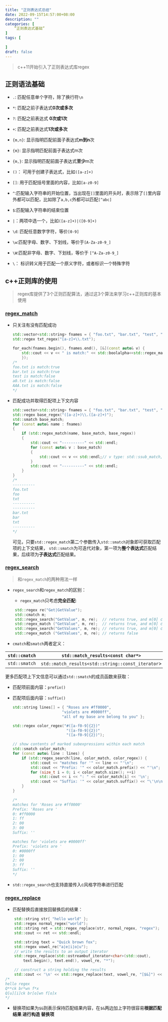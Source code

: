 ```yaml
---
title: "正则表达式总结"
date: 2022-09-15T14:57:00+08:00
description: ""
categories: [
	“正则表达式基础”
]	
tags: [
   
]
draft: false
---
```

> c++11开始引入了正则表达式库regex
## 正则语法基础

+ `.`: 匹配任意单个字符，除了换行符`\n`
+ `*`: 匹配之前子表达式**0次或多次**
+ `?`: 匹配之前表达式 **0次或1次**
+ `+`: 匹配之前表达式**1次或多次**
+ `{m,n}`: 显示指明匹配前面子表达式**m到n**次
+ `{m}`: 显示指明匹配前面子表达式m次
+ `{m,}`: 显示指明匹配前面子表达式**至少**m次
+ `()`： 可用于创建子表达式，比如`([a-z]+)`
+ `[]`: 用于匹配括号里面的内容，比如`[a-z0-9]`
+ `^`:匹配输入字符串的开始位置，当出现在`[]`里面的开头时，表示除了`[]`里内容外都可以匹配，比如除了`a,b,c`外都可以匹配`[^abc]`
+ `$`:匹配输入字符串的结束位置
+ `|`：两项中选一个，比如`([a-z]+)|([0-9]+)`

+ `\d`: 匹配任意数字字符，等价`[0-9]`
+ `\w`:匹配字母、数字、下划线，等价于`[A-Za-z0-9_]`
+ `\W`:匹配非字母、数字、下划线，等价于 `[^A-Za-z0-9_]`
+ `\`： 标识转义用于匹配一个原义字符，或者标识一个特殊字符

## c++正则库的使用

> regex库提供了3个正则匹配算法，通过这3个算法来学习c++正则库的基本使用

### [regex_match](https://en.cppreference.com/w/cpp/regex/regex_match)

+ 只关注有没有匹配成功

  ```cpp
  std::vector<std::string> fnames = { "foo.txt", "bar.txt", "test", "a0.txt", "AAA.txt" };
  std::regex txt_regex("[a-z]+\\.txt");
  
  for_each(fnames.begin(), fnames.end(), [&](const auto& v) {
      std::cout << v << " is match:" << std::boolalpha<<std::regex_match(v, txt_regex) << std::endl;
      });
  /*
  foo.txt is match:true
  bar.txt is match:true
  test is match:false
  a0.txt is match:false
  AAA.txt is match:false
  */
  ```

  

+ 匹配成功并取得匹配项上下文内容

  ```cpp
  std::vector<std::string> fnames = { "foo.txt", "bar.txt", "test", "a0.txt", "AAA.txt" };
  std::regex base_regex("([a-z]+)\\.([a-z]+)");
  std::smatch base_match;
  for (const auto& name : fnames)
  {
      if (std::regex_match(name, base_match, base_regex))
      {
          std::cout << "----------" << std::endl;
          for (const auto& v : base_match)
          {
              std::cout << v << std::endl;// v type: std::ssub_match, string val = v.str();
          }
          std::cout << "----------" << std::endl;
      }
  }
  /*
  ----------
  foo.txt
  foo
  txt
  ----------
  ----------
  bar.txt
  bar
  txt
  ----------
  */
  ```

   可见，只要`std::regex_match`第二个参数传入`std::smatch`对象即可获取匹配项的上下文结果， `std::smatch`为可迭代对象，第一项为**整个表达式**匹配结果，后续项为**子表达式**匹配结果。

### [regex_search](https://en.cppreference.com/w/cpp/regex/regex_search)

> 和`regex_match`的两种用法一样

+ `regex_search`和`regex_match`的区别：

  + `regex_match`只考虑**完全匹配**:

   ```cpp
    std::regex re("Get|GetValue");
    std::cmatch m;
    std::regex_search("GetValue", m, re);  // returns true, and m[0] contains "Get"
    std::regex_match ("GetValue", m, re);  // returns true, and m[0] contains "GetValue"
    std::regex_search("GetValues", m, re); // returns true, and m[0] contains "Get"
    std::regex_match ("GetValues", m, re); // returns false
   ```

    

+ `cmatch`和`smatch`两者定义：

| `std::cmatch` | `std::match_results<const char*>`                 |
| ------------- | ------------------------------------------------- |
| `std::smatch` | `std::match_results<std::string::const_iterator`> |

  

更多匹配项上下文信息可以通过`std::smatch`的成员函数来获取：

+ 匹配项前面内容：`prefix()`

+ 匹配项后面内容：`suffix()`

  ```cpp
  std::string lines[] = { "Roses are #ff0000",
                        "violets are #0000ff",
                        "all of my base are belong to you" };
  
  std::regex color_regex("#([a-f0-9]{2})"
                          "([a-f0-9]{2})"
                          "([a-f0-9]{2})");
  
  // show contents of marked subexpressions within each match
  std::smatch color_match;
  for (const auto& line : lines) {
      if (std::regex_search(line, color_match, color_regex)) {
          std::cout << "matches for '" << line << "'\n";
          std::cout << "Prefix: '" << color_match.prefix() << "'\n";
          for (size_t i = 0; i < color_match.size(); ++i)
              std::cout << i << ": " << color_match[i] << '\n';
          std::cout << "Suffix: '" << color_match.suffix() << "\'\n\n";
      }
  }
  
  /*
  matches for 'Roses are #ff0000'
  Prefix: 'Roses are '
  0: #ff0000
  1: ff
  2: 00
  3: 00
  Suffix: ''
  
  matches for 'violets are #0000ff'
  Prefix: 'violets are '
  0: #0000ff
  1: 00
  2: 00
  3: ff
  Suffix: ''
  */
  
  ```

+ `std::regex_search`也支持直接传入c风格字符串进行匹配

### [regex_replace](https://en.cppreference.com/w/cpp/regex/regex_replace)

+ 匹配替换后直接放回替换后的结果：

```cpp
    std::string str{ "hello world" };
    std::regex normal_regex("world");
    std::string ret = std::regex_replace(str, normal_regex, "regex");
    std::cout << ret << std::endl;

    std::string text = "Quick brown fox";
    std::regex vowel_re("a|e|i|o|u");
    // write the results to an output iterator
    std::regex_replace(std::ostreambuf_iterator<char>(std::cout),
        text.begin(), text.end(), vowel_re, "*");

    // construct a string holding the results
    std::cout << '\n' << std::regex_replace(text, vowel_re, "[$&]") << '\n';
/*
hello regex
Q**ck br*wn f*x
Q[u][i]ck br[o]wn f[o]x
*/
```

+ 替换项如果为`$&`则表示保持匹配结果内容，在`$&`两边加上字符很容易**根据匹配结果 进行构造 替换项**